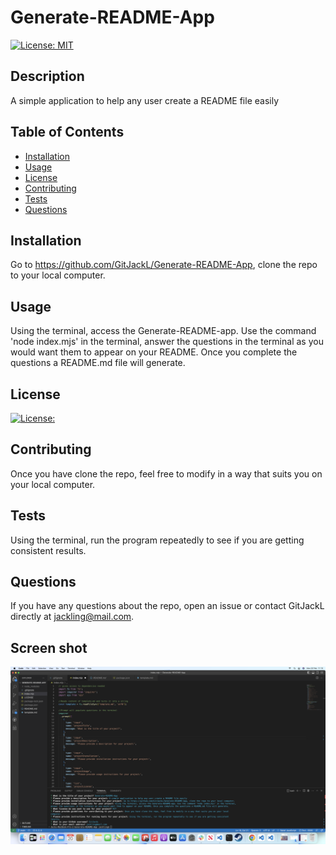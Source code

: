 # Generate-README-App

[![License: MIT](https://img.shields.io/badge/License-MIT-yellow.svg)](https://opensource.org/licenses/MIT)

## Description

A simple application to help any user create a README file easily

## Table of Contents

- [Installation](#installation)
- [Usage](#usage)
- [License](#license)
- [Contributing](#contributing)
- [Tests](#tests)
- [Questions](#questions)

## Installation

Go to https://github.com/GitJackL/Generate-README-App, clone the repo to your local computer.

## Usage

Using the terminal, access the Generate-README-app. Use the command &#39;node index.mjs&#39; in the terminal, answer the questions in the terminal as you would want them to appear on your README. Once you complete the questions a README.md file will generate.  

## License

[![License: <LICENSE>](https://img.shields.io/badge/License-<LICENSE>-<COLOR>.svg)](<LINK>)


## Contributing

Once you have clone the repo, feel free to modify in a way that suits you on your local computer.

## Tests

Using the terminal, run the program repeatedly to see if you are getting consistent results.

## Questions

If you have any questions about the repo, open an issue or contact GitJackL directly at jackling@mail.com.


## Screen shot

![My Image](images/screenshot.png)

